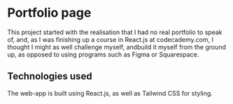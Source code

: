 # Portfolio page

This project started with the realisation that I had no real portfolio to speak of, and, as I was finishing up a course in React.js at codecademy.com, I thought I might as well challenge myself, andbuild it myself from the ground up, as opposed to using programs such as Figma or Squarespace.

## Technologies used

The web-app is built using React.js, as well as Tailwind CSS for styling.
